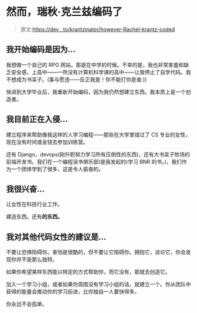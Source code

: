 # 然而，瑞秋·克兰兹编码了

> 原文:[https://dev . to/krantzinator/however-Rachel-krantz-coded](https://dev.to/krantzinator/nevertheless-rachel-krantz-coded)

## [](#i-began-coding-because)我开始编码是因为...

我想做一个自己的 RPG 网站。那是在中学的时候。不幸的是，我也非常害羞和缺乏安全感，上高中——一所没有计算机科学课的高中——让我停止了自学代码。我不想成为书呆子。(事与愿违——反正我是！你不能打你是谁:))

快进到大学毕业后，我重新开始编码，因为我仍然想建立东西。我本质上是一个创造者。

## [](#im-currently-hacking-on)我目前正在入侵...

建立程序来帮助像我这样的人学习编程——那些在大学里错过了 CS 专业的女性，现在没有时间或金钱去参加训练营。

还有 Django，devops(刚升职努力学习所有压倒性的东西)，还有大书呆子牧场的前端开发书。我们在一个编程读书俱乐部(是我发起的)学习 BNR 的书。)，我们作为一个团体学到了很多，这是令人振奋的。

## [](#im-excited-about)我很兴奋...

让女性在科技行业工作。

建造东西。还有**的东西。**

## [](#my-advice-for-other-women-who-code-is)我对其他代码女性的建议是...

不要让恐惧阻碍你。害怕是很酷的，但不要让它阻碍你。拥抱它，谈论它，你会发现你并不是那么独特。

如果你希望某样东西能以特定的方式帮助你，而它没有，那就去创造它。

加入一个学习小组，或者如果你周围没有学习小组的话，就建立一个。你从团队中获得的能量会推动你的学习前进，比你独自一人要快得多。

你永远不会孤单。